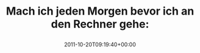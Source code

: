 ---
retweeted: false
source: <a href="http://itunes.apple.com/us/app/twitter/id409789998?mt=12" rel="nofollow">Twitter
  for Mac</a>
entities:
  hashtags: []
  symbols: []
  user_mentions: []
  urls:
  - url: http://t.co/I9dSTQz9
    expanded_url: http://www.youtube.com/watch?v=ZsJ5-6RaWVE
    display_url: youtube.com/watch?v=ZsJ5-6…
    indices:
    - '53'
    - '73'
display_text_range:
- '0'
- '73'
favorite_count: '0'
id_str: '126950700969238528'
truncated: false
retweet_count: '0'
id: '126950700969238528'
possibly_sensitive: false
created_at: Thu Oct 20 09:19:40 +0000 2011
favorited: false
full_text: 'Mach ich jeden Morgen bevor ich an den Rechner gehe:'
lang: de
quote_url: http://www.youtube.com/watch?v=ZsJ5-6RaWVE
tags:
- pesos/twitter
date: '2011-10-20T09:19:40+00:00'
src: https://twitter.com/bascht/status/126950700969238528
original_url: https://twitter.com/bascht/status/126950700969238528
type: twitter_tweet
text: 'Mach ich jeden Morgen bevor ich an den Rechner gehe:'
title: 'Mach ich jeden Morgen bevor ich an den Rechner gehe:

  '

---